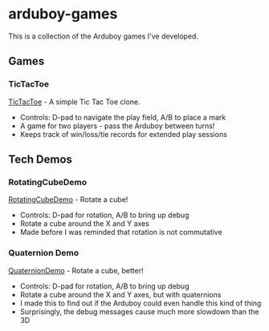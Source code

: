 # arduboy-games
This is a collection of the Arduboy games I've developed.


## Games
### TicTacToe
[TicTacToe](TicTacToe/INFO.md) - A simple Tic Tac Toe clone.
- Controls: D-pad to navigate the play field, A/B to place a mark
- A game for two players - pass the Arduboy between turns! 
- Keeps track of win/loss/tie records for extended play sessions

## Tech Demos
### RotatingCubeDemo
[RotatingCubeDemo](RotatingCubeDemo/INFO.md) - Rotate a cube!
- Controls: D-pad for rotation, A/B to bring up debug
- Rotate a cube around the X and Y axes
- Made before I was reminded that rotation is not commutative

### Quaternion Demo
[QuaternionDemo](QuaternionDemo/INFO.md) - Rotate a cube, better!
- Controls: D-pad for rotation, A/B to bring up debug
- Rotate a cube around the X and Y axes, but with quaternions
- I made this to find out if the Arduboy could even handle this kind of thing
- Surprisingly, the debug messages cause much more slowdown than the 3D
